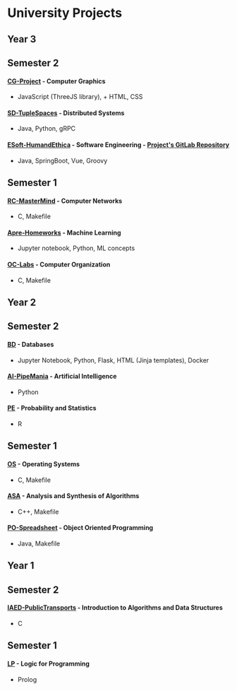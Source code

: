# University Projects

## Year 3

## Semester 2
#### [CG-Project](https://github.com/VascoConceicao/CG-Project) - Computer Graphics
- JavaScript (ThreeJS library), + HTML, CSS

#### [SD-TupleSpaces](https://github.com/VascoConceicao/SD-TupleSpaces) - Distributed Systems
- Java, Python, gRPC

#### [ESoft-HumandEthica](https://github.com/VascoConceicao/ESoft-HumandEthica) - Software Engineering - [Project's GitLab Repository](https://gitlab.rnl.tecnico.ulisboa.pt/es/es25-30)
- Java, SpringBoot, Vue, Groovy

## Semester 1
#### [RC-MasterMind](https://github.com/VascoConceicao/RC-MasterMind) - Computer Networks
- C, Makefile
  

#### [Apre-Homeworks](https://github.com/VascoConceicao/Apre-Homeworks) - Machine Learning
- Jupyter notebook, Python, ML concepts

  
#### [OC-Labs](https://github.com/VascoConceicao/OC-Labs) - Computer Organization
- C, Makefile


## Year 2
## Semester 2
#### [BD](https://github.com/VascoConceicao/BD) - Databases
- Jupyter Notebook, Python, Flask, HTML (Jinja templates), Docker


#### [AI-PipeMania](https://github.com/VascoConceicao/AI-PipeMania) - Artificial Intelligence
- Python


#### [PE](https://github.com/VascoConceicao/PE) - Probability and Statistics
- R


## Semester 1
#### [OS](https://github.com/VascoConceicao/OS) - Operating Systems
- C, Makefile


#### [ASA](https://github.com/VascoConceicao/ASA) - Analysis and Synthesis of Algorithms
- C++, Makefile


#### [PO-Spreadsheet](https://github.com/VascoConceicao/PO-Spreadsheet) - Object Oriented Programming
- Java, Makefile


## Year 1
## Semester 2
#### [IAED-PublicTransports](https://github.com/VascoConceicao/IAED-PublicTransports) - Introduction to Algorithms and Data Structures
- C


## Semester 1
#### [LP](https://github.com/VascoConceicao/LP) - Logic for Programming
- Prolog

